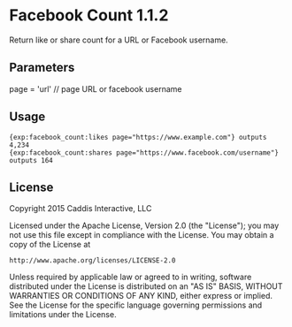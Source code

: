 # Facebook Count 1.1.2

Return like or share count for a URL or Facebook username.

## Parameters

page = 'url' // page URL or facebook username

## Usage

	{exp:facebook_count:likes page="https://www.example.com"} outputs 4,234
	{exp:facebook_count:shares page="https://www.facebook.com/username"} outputs 164

## License

Copyright 2015 Caddis Interactive, LLC

Licensed under the Apache License, Version 2.0 (the "License");
you may not use this file except in compliance with the License.
You may obtain a copy of the License at

	http://www.apache.org/licenses/LICENSE-2.0

Unless required by applicable law or agreed to in writing, software
distributed under the License is distributed on an "AS IS" BASIS,
WITHOUT WARRANTIES OR CONDITIONS OF ANY KIND, either express or implied.
See the License for the specific language governing permissions and
limitations under the License.